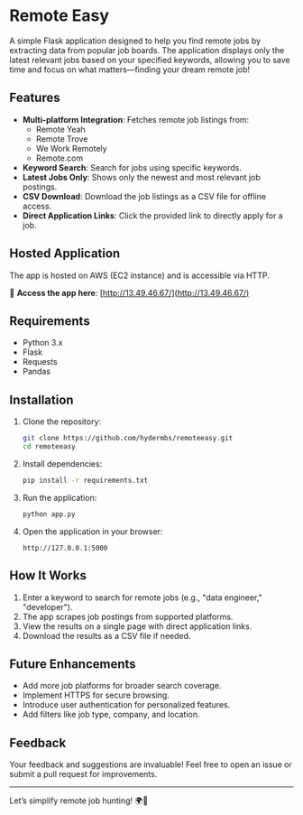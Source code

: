 # Remote Easy 

A simple Flask application designed to help you find remote jobs by extracting data from popular job boards. The application displays only the latest relevant jobs based on your specified keywords, allowing you to save time and focus on what matters—finding your dream remote job!  

## Features  
- **Multi-platform Integration**: Fetches remote job listings from:
  - Remote Yeah  
  - Remote Trove  
  - We Work Remotely  
  - Remote.com  
- **Keyword Search**: Search for jobs using specific keywords.  
- **Latest Jobs Only**: Shows only the newest and most relevant job postings.  
- **CSV Download**: Download the job listings as a CSV file for offline access.  
- **Direct Application Links**: Click the provided link to directly apply for a job.  

## Hosted Application  
The app is hosted on AWS (EC2 instance) and is accessible via HTTP.  

🔗 **Access the app here**: [http://13.49.46.67/](http://13.49.46.67/)  

## Requirements  
- Python 3.x  
- Flask  
- Requests  
- Pandas  

## Installation  
1. Clone the repository:  
   ```bash  
   git clone https://github.com/hydermbs/remoteeasy.git  
   cd remoteeasy 
   ```  

2. Install dependencies:  
   ```bash  
   pip install -r requirements.txt  
   ```  

3. Run the application:  
   ```bash  
   python app.py  
   ```  

4. Open the application in your browser:  
   ```  
   http://127.0.0.1:5000  
   ```  

## How It Works  
1. Enter a keyword to search for remote jobs (e.g., "data engineer," "developer").  
2. The app scrapes job postings from supported platforms.  
3. View the results on a single page with direct application links.  
4. Download the results as a CSV file if needed.  

## Future Enhancements  
- Add more job platforms for broader search coverage.  
- Implement HTTPS for secure browsing.  
- Introduce user authentication for personalized features.  
- Add filters like job type, company, and location.  

## Feedback  
Your feedback and suggestions are invaluable! Feel free to open an issue or submit a pull request for improvements.  

---  

Let’s simplify remote job hunting! 🌍💼  

